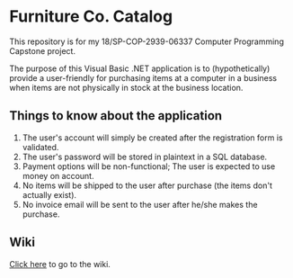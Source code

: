 # Furniture Co. Catalog
This repository is for my 18/SP-COP-2939-06337 Computer Programming Capstone project.

The purpose of this Visual Basic .NET application is to (hypothetically) provide a user-friendly for purchasing items at a computer in a business when items are not physically in stock at the business location.

## Things to know about the application
1. The user's account will simply be created after the registration form is validated.  
2. The user's password will be stored in plaintext in a SQL database.  
3. Payment options will be non-functional; The user is expected to use money on account.  
4. No items will be shipped to the user after purchase (the items don't actually exist).  
5. No invoice email will be sent to the user after he/she makes the purchase.  

## Wiki
[Click here](https://github.com/ShawnBroyles/Furniture-Co-Catalog/wiki "Furniture Co. Catalog Wiki") to go to the wiki.
